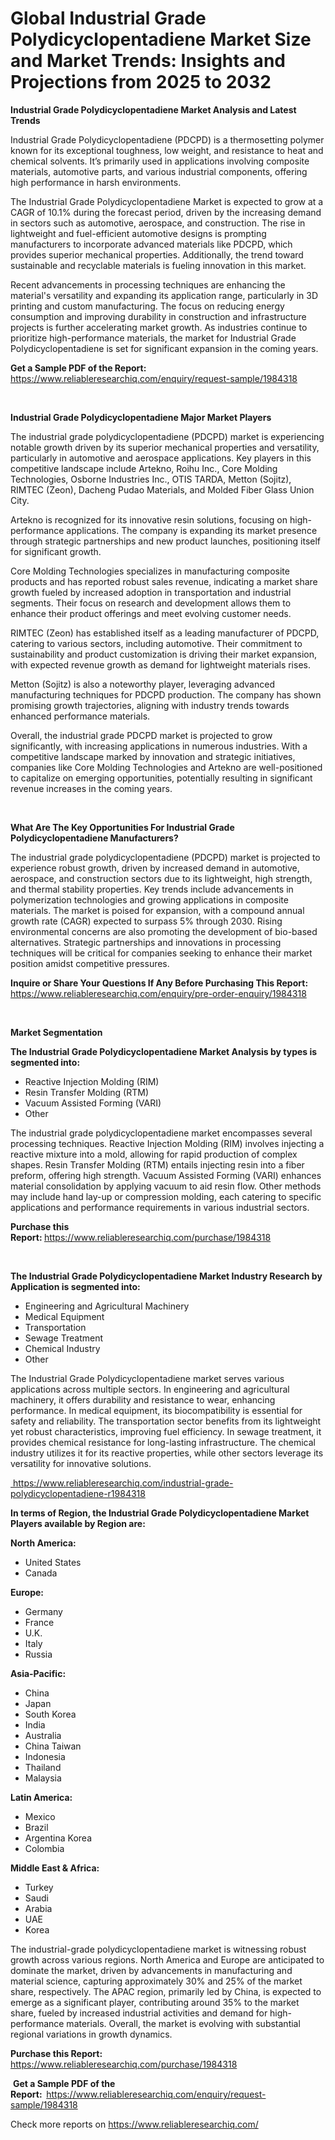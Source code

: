 <p><h1>Global Industrial Grade Polydicyclopentadiene Market Size and Market Trends: Insights and Projections from 2025 to 2032</h1></p><p><strong>Industrial Grade Polydicyclopentadiene Market Analysis and Latest Trends</strong></p>
<p><p>Industrial Grade Polydicyclopentadiene (PDCPD) is a thermosetting polymer known for its exceptional toughness, low weight, and resistance to heat and chemical solvents. It’s primarily used in applications involving composite materials, automotive parts, and various industrial components, offering high performance in harsh environments.</p><p>The Industrial Grade Polydicyclopentadiene Market is expected to grow at a CAGR of 10.1% during the forecast period, driven by the increasing demand in sectors such as automotive, aerospace, and construction. The rise in lightweight and fuel-efficient automotive designs is prompting manufacturers to incorporate advanced materials like PDCPD, which provides superior mechanical properties. Additionally, the trend toward sustainable and recyclable materials is fueling innovation in this market.</p><p>Recent advancements in processing techniques are enhancing the material's versatility and expanding its application range, particularly in 3D printing and custom manufacturing. The focus on reducing energy consumption and improving durability in construction and infrastructure projects is further accelerating market growth. As industries continue to prioritize high-performance materials, the market for Industrial Grade Polydicyclopentadiene is set for significant expansion in the coming years.</p></p>
<p><strong>Get a Sample PDF of the Report:&nbsp;</strong> <a href="https://www.reliableresearchiq.com/enquiry/request-sample/1984318?utm_campaign=2207&utm_medium=2&utm_source=Github&utm_content=ia&utm_term=05022025&utm_id=industrial-grade-polydicyclopentadiene">https://www.reliableresearchiq.com/enquiry/request-sample/1984318</a></p>
<p>&nbsp;</p>
<p><strong>Industrial Grade Polydicyclopentadiene Major Market Players</strong></p>
<p><p>The industrial grade polydicyclopentadiene (PDCPD) market is experiencing notable growth driven by its superior mechanical properties and versatility, particularly in automotive and aerospace applications. Key players in this competitive landscape include Artekno, Roihu Inc., Core Molding Technologies, Osborne Industries Inc., OTIS TARDA, Metton (Sojitz), RIMTEC (Zeon), Dacheng Pudao Materials, and Molded Fiber Glass Union City.</p><p>Artekno is recognized for its innovative resin solutions, focusing on high-performance applications. The company is expanding its market presence through strategic partnerships and new product launches, positioning itself for significant growth.</p><p>Core Molding Technologies specializes in manufacturing composite products and has reported robust sales revenue, indicating a market share growth fueled by increased adoption in transportation and industrial segments. Their focus on research and development allows them to enhance their product offerings and meet evolving customer needs.</p><p>RIMTEC (Zeon) has established itself as a leading manufacturer of PDCPD, catering to various sectors, including automotive. Their commitment to sustainability and product customization is driving their market expansion, with expected revenue growth as demand for lightweight materials rises.</p><p>Metton (Sojitz) is also a noteworthy player, leveraging advanced manufacturing techniques for PDCPD production. The company has shown promising growth trajectories, aligning with industry trends towards enhanced performance materials.</p><p>Overall, the industrial grade PDCPD market is projected to grow significantly, with increasing applications in numerous industries. With a competitive landscape marked by innovation and strategic initiatives, companies like Core Molding Technologies and Artekno are well-positioned to capitalize on emerging opportunities, potentially resulting in significant revenue increases in the coming years.</p></p>
<p>&nbsp;</p>
<p><strong>What Are The Key Opportunities For Industrial Grade Polydicyclopentadiene Manufacturers?</strong></p>
<p><p>The industrial grade polydicyclopentadiene (PDCPD) market is projected to experience robust growth, driven by increased demand in automotive, aerospace, and construction sectors due to its lightweight, high strength, and thermal stability properties. Key trends include advancements in polymerization technologies and growing applications in composite materials. The market is poised for expansion, with a compound annual growth rate (CAGR) expected to surpass 5% through 2030. Rising environmental concerns are also promoting the development of bio-based alternatives. Strategic partnerships and innovations in processing techniques will be critical for companies seeking to enhance their market position amidst competitive pressures.</p></p>
<p><strong>Inquire or Share Your Questions If Any Before Purchasing This Report:</strong> <a href="https://www.reliableresearchiq.com/enquiry/pre-order-enquiry/1984318?utm_campaign=2207&utm_medium=2&utm_source=Github&utm_content=ia&utm_term=05022025&utm_id=industrial-grade-polydicyclopentadiene">https://www.reliableresearchiq.com/enquiry/pre-order-enquiry/1984318</a></p>
<p>&nbsp;</p>
<p><strong>Market Segmentation</strong></p>
<p><strong>The Industrial Grade Polydicyclopentadiene Market Analysis by types is segmented into:</strong></p>
<p><ul><li>Reactive Injection Molding (RIM)</li><li>Resin Transfer Molding (RTM)</li><li>Vacuum Assisted Forming (VARI)</li><li>Other</li></ul></p>
<p><p>The industrial grade polydicyclopentadiene market encompasses several processing techniques. Reactive Injection Molding (RIM) involves injecting a reactive mixture into a mold, allowing for rapid production of complex shapes. Resin Transfer Molding (RTM) entails injecting resin into a fiber preform, offering high strength. Vacuum Assisted Forming (VARI) enhances material consolidation by applying vacuum to aid resin flow. Other methods may include hand lay-up or compression molding, each catering to specific applications and performance requirements in various industrial sectors.</p></p>
<p><strong>Purchase this Report:&nbsp;</strong><a href="https://www.reliableresearchiq.com/purchase/1984318?utm_campaign=2207&utm_medium=2&utm_source=Github&utm_content=ia&utm_term=05022025&utm_id=industrial-grade-polydicyclopentadiene">https://www.reliableresearchiq.com/purchase/1984318</a></p>
<p>&nbsp;</p>
<p><strong>The Industrial Grade Polydicyclopentadiene Market Industry Research by Application is segmented into:</strong></p>
<p><ul><li>Engineering and Agricultural Machinery</li><li>Medical Equipment</li><li>Transportation</li><li>Sewage Treatment</li><li>Chemical Industry</li><li>Other</li></ul></p>
<p><p>The Industrial Grade Polydicyclopentadiene market serves various applications across multiple sectors. In engineering and agricultural machinery, it offers durability and resistance to wear, enhancing performance. In medical equipment, its biocompatibility is essential for safety and reliability. The transportation sector benefits from its lightweight yet robust characteristics, improving fuel efficiency. In sewage treatment, it provides chemical resistance for long-lasting infrastructure. The chemical industry utilizes it for its reactive properties, while other sectors leverage its versatility for innovative solutions.</p></p>
<p><a href="https://www.reliableresearchiq.com/industrial-grade-polydicyclopentadiene-r1984318?utm_campaign=2207&utm_medium=2&utm_source=Github&utm_content=ia&utm_term=05022025&utm_id=industrial-grade-polydicyclopentadiene">&nbsp;https://www.reliableresearchiq.com/industrial-grade-polydicyclopentadiene-r1984318</a></p>
<p><strong>In terms of Region, the Industrial Grade Polydicyclopentadiene Market Players available by Region are:</strong></p>
<p>
    <p> <strong> North America: </strong>
        <ul>
            <li>United States</li>
            <li>Canada</li>
        </ul>
        </p> 
    <p> <strong> Europe: </strong>
        <ul>
            <li>Germany</li>
            <li>France</li>
            <li>U.K.</li>
            <li>Italy</li>
            <li>Russia</li>
        </ul>
        </p> 
    <p> <strong> Asia-Pacific: </strong>
        <ul>
            <li>China</li>
            <li>Japan</li>
            <li>South Korea</li>
            <li>India</li>
            <li>Australia</li>
            <li>China Taiwan</li>
            <li>Indonesia</li>
            <li>Thailand</li>
            <li>Malaysia</li>
        </ul>
        </p> 
    <p> <strong> Latin America: </strong>
        <ul>
            <li>Mexico</li>
            <li>Brazil</li>
            <li>Argentina Korea</li>
            <li>Colombia</li>
        </ul>
        </p> 
    <p> <strong> Middle East & Africa: </strong>
        <ul>
            <li>Turkey</li>
            <li>Saudi</li>
            <li>Arabia</li>
            <li>UAE</li>
            <li>Korea</li>
        </ul>
    </p>
    </p>
<p><p>The industrial-grade polydicyclopentadiene market is witnessing robust growth across various regions. North America and Europe are anticipated to dominate the market, driven by advancements in manufacturing and material science, capturing approximately 30% and 25% of the market share, respectively. The APAC region, primarily led by China, is expected to emerge as a significant player, contributing around 35% to the market share, fueled by increased industrial activities and demand for high-performance materials. Overall, the market is evolving with substantial regional variations in growth dynamics.</p></p>
<p><strong>Purchase this Report: </strong><a href="https://www.reliableresearchiq.com/purchase/1984318?utm_campaign=2207&utm_medium=2&utm_source=Github&utm_content=ia&utm_term=05022025&utm_id=industrial-grade-polydicyclopentadiene">https://www.reliableresearchiq.com/purchase/1984318</a></p>
<p>&nbsp;<strong>Get a Sample PDF of the Report:&nbsp;&nbsp;</strong><a href="https://www.reliableresearchiq.com/enquiry/request-sample/1984318?utm_campaign=2207&utm_medium=2&utm_source=Github&utm_content=ia&utm_term=05022025&utm_id=industrial-grade-polydicyclopentadiene">https://www.reliableresearchiq.com/enquiry/request-sample/1984318</a></p>
<p><strong></strong></p>
<p>Check more reports on <a href="https://www.reliableresearchiq.com/?utm_campaign=2207&utm_medium=2&utm_source=Github&utm_content=ia&utm_term=05022025&utm_id=industrial-grade-polydicyclopentadiene">https://www.reliableresearchiq.com/</a></p>